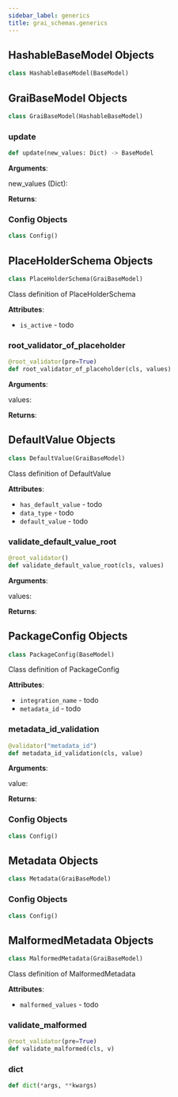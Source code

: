```yaml
---
sidebar_label: generics
title: grai_schemas.generics
---
```


## HashableBaseModel Objects

```python
class HashableBaseModel(BaseModel)
```



## GraiBaseModel Objects

```python
class GraiBaseModel(HashableBaseModel)
```



### update

```python
def update(new_values: Dict) -> BaseModel
```

**Arguments**:

  new_values (Dict):


**Returns**:



### Config Objects

```python
class Config()
```



## PlaceHolderSchema Objects

```python
class PlaceHolderSchema(GraiBaseModel)
```

Class definition of PlaceHolderSchema

**Attributes**:

- `is_active` - todo

### root\_validator\_of\_placeholder

```python
@root_validator(pre=True)
def root_validator_of_placeholder(cls, values)
```

**Arguments**:

  values:


**Returns**:



## DefaultValue Objects

```python
class DefaultValue(GraiBaseModel)
```

Class definition of DefaultValue

**Attributes**:

- `has_default_value` - todo
- `data_type` - todo
- `default_value` - todo

### validate\_default\_value\_root

```python
@root_validator()
def validate_default_value_root(cls, values)
```

**Arguments**:

  values:


**Returns**:



## PackageConfig Objects

```python
class PackageConfig(BaseModel)
```

Class definition of PackageConfig

**Attributes**:

- `integration_name` - todo
- `metadata_id` - todo

### metadata\_id\_validation

```python
@validator("metadata_id")
def metadata_id_validation(cls, value)
```

**Arguments**:

  value:


**Returns**:



### Config Objects

```python
class Config()
```



## Metadata Objects

```python
class Metadata(GraiBaseModel)
```

### Config Objects

```python
class Config()
```



## MalformedMetadata Objects

```python
class MalformedMetadata(GraiBaseModel)
```

Class definition of MalformedMetadata

**Attributes**:

- `malformed_values` - todo

### validate\_malformed

```python
@root_validator(pre=True)
def validate_malformed(cls, v)
```



### dict

```python
def dict(*args, **kwargs)
```
